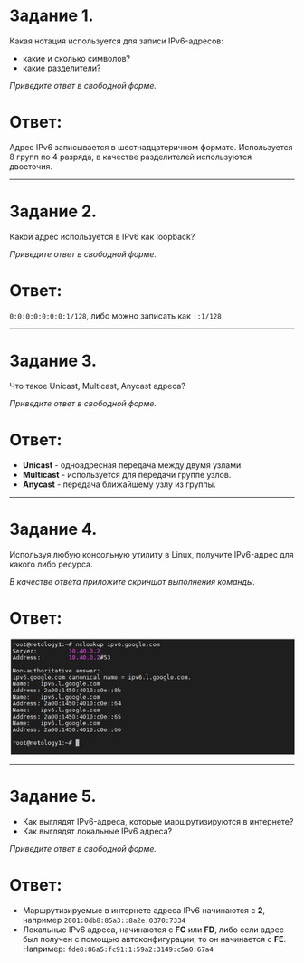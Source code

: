 # Задание 1.
Какая нотация используется для записи IPv6-адресов:

* какие и сколько символов?
* какие разделители?

*Приведите ответ в свободной форме.*  

# Ответ:  
Адрес IPv6 записывается в шестнадцатеричном формате. Используется 8 групп по 4 разряда, 
в качестве разделителей используются двоеточия.  

---

# Задание 2.
Какой адрес используется в IPv6 как loopback?

*Приведите ответ в свободной форме.*  

# Ответ:  
 `0:0:0:0:0:0:0:1/128`, либо можно записать как `::1/128`  

---  

# Задание 3.
Что такое Unicast, Multicast, Anycast адреса?

*Приведите ответ в свободной форме.*  

# Ответ: 
* **Unicast** - одноадресная передача между двумя узлами.  
* **Multicast** - используется для передачи группе узлов.  
* **Anycast**  - передача ближайшему узлу из группы.  
---  

# Задание 4.
Используя любую консольную утилиту в Linux, получите IPv6-адрес для какого либо ресурса.

*В качестве ответа приложите скриншот выполнения команды.*  

# Ответ:  
![pic1](1.PNG)  

---

# Задание 5.
* Как выглядят IPv6-адреса, которые маршрутизируются в интернете?
* Как выглядят локальные IPv6 адреса?

*Приведите ответ в свободной форме.*  

# Ответ:  
* Маршрутизируемые в интернете адреса IPv6 начинаются с **2**, например 
`2001:0db8:85a3::8a2e:0370:7334`
* Локальные IPv6 адреса, начинаются с **FC** или **FD**, либо если адрес
был получен с помощью автоконфигурации, то он начинается с **FE**.
Например:  `fde8:86a5:fc91:1:59a2:3149:c5a0:67a4`
